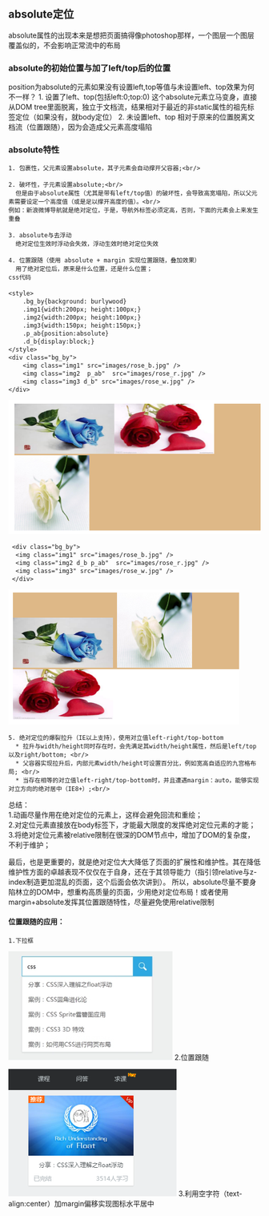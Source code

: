 ## absolute定位
 absolute属性的出现本来是想把页面搞得像photoshop那样，一个图层一个图层覆盖似的，不会影响正常流中的布局

### absolute的初始位置与加了left/top后的位置
 position为absolute的元素如果没有设置left,top等值与未设置left、top效果为何不一样？
    1. 设置了left、top(包括left:0;top:0)
      这个absolute元素立马变身，直接从DOM tree里面脱离，独立于文档流，结果相对于最近的非static属性的祖先标签定位（如果没有，就body定位）
    2. 未设置left、top
      相对于原来的位置脱离文档流（位置跟随），因为会造成父元素高度塌陷

### absolute特性
    1. 包裹性，父元素设置absolute，其子元素会自动撑开父容器;<br/>

    2. 破坏性，子元素设置absolute;<br/>
      但是由于absolute属性（尤其是带有left/top值）的破坏性，会导致高宽塌陷，所以父元素需要设定一个高度值（或是足以撑开高度的值）。<br/>
    例如：新浪微博导航就是绝对定位，于是，导航外标签必须定高，否则，下面的元素会上来发生重叠

    3. absolute与去浮动
      绝对定位生效时浮动会失效，浮动生效时绝对定位失效

    4. 位置跟随（使用 absolute + margin 实现位置跟随，叠加效果）
      用了绝对定位后，原来是什么位置，还是什么位置；
    css代码

    <style>
        .bg_by{background: burlywood}
        .img1{width:200px; height:100px;}
        .img2{width:200px; height:100px;}
        .img3{width:150px; height:150px;}
        .p_ab{position:absolute}
        .d_b{display:block;}
    </style>
    <div class="bg_by">
        <img class="img1" src="images/rose_b.jpg" />
        <img class="img2  p_ab"  src="images/rose_r.jpg" />
        <img class="img3 d_b" src="images/rose_w.jpg" />
    </div>

 ![demo](images/position-1.png)

     <div class="bg_by">
      <img class="img1" src="images/rose_b.jpg" />
      <img class="img2 d_b p_ab"  src="images/rose_r.jpg" />
      <img class="img3" src="images/rose_w.jpg" />
     </div>

 ![demo](images/position-2.png)

    5. 绝对定位的爆裂拉升（IE以上支持），使用对立值left-right/top-bottom
      * 拉升与width/height同时存在时，会先满足其width/height属性，然后是left/top以及right/bottom; <br/>
      * 父容器实现拉升后，内部元素width/height可设置百分比，例如宽高自适应的九宫格布局; <br/>
      * 当存在相等的对立值left-right/top-bottom时，并且遭遇margin：auto，能够实现对立方向的绝对居中（IE8+）;<br/>

总结：<br/>
1.动画尽量作用在绝对定位的元素上，这样会避免回流和重绘；<br/>
2.对定位元素直接放在body标签下，才能最大限度的发挥绝对定位元素的才能；<br/>
3.将绝对定位元素被relative限制在很深的DOM节点中，增加了DOM的复杂度，不利于维护；

最后，也是更重要的，就是绝对定位大大降低了页面的扩展性和维护性。其在降低维护性方面的卓越表现不仅仅在于自身，还在于其领导能力（指引领relative与z-index制造更加混乱的页面，这个后面会依次讲到）。
所以，absolute尽量不要身陷林立的DOM中，想重构高质量的页面，少用绝对定位布局！或者使用margin+absolute发挥其位置跟随特性，尽量避免使用relative限制

#### 位置跟随的应用：
    1.下拉框

 ![下拉框](images/position-3.png)
    2.位置跟随

 ![demo](images/position-4.png)
    3.利用空字符（text-align:center）加margin偏移实现图标水平居中













